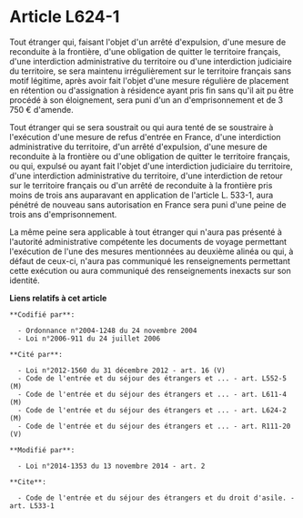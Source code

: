 # Article L624-1

Tout étranger qui, faisant l'objet d'un arrêté d'expulsion, d'une mesure de reconduite à la frontière, d'une obligation de
quitter le territoire français, d'une interdiction administrative du territoire ou d'une interdiction judiciaire du
territoire, se sera maintenu irrégulièrement sur le territoire français sans motif légitime, après avoir fait l'objet d'une
mesure régulière de placement en rétention ou d'assignation à résidence ayant pris fin sans qu'il ait pu être procédé à son
éloignement, sera puni d'un an d'emprisonnement et de 3 750 € d'amende. 

Tout étranger qui se sera soustrait ou qui aura tenté de se soustraire à l'exécution d'une mesure de refus d'entrée en
France, d'une interdiction administrative du territoire, d'un arrêté d'expulsion, d'une mesure de reconduite à la frontière
ou d'une obligation de quitter le territoire français, ou qui, expulsé ou ayant fait l'objet d'une interdiction judiciaire du
territoire, d'une interdiction administrative du territoire, d'une interdiction de retour sur le territoire français ou d'un
arrêté de reconduite à la frontière pris moins de trois ans auparavant en application de l'article L. 533-1, aura pénétré de
nouveau sans autorisation en France sera puni d'une peine de trois ans d'emprisonnement. 

La même peine sera applicable à tout étranger qui n'aura pas présenté à l'autorité administrative compétente les documents de
voyage permettant l'exécution de l'une des mesures mentionnées au deuxième alinéa ou qui, à défaut de ceux-ci, n'aura pas
communiqué les renseignements permettant cette exécution ou aura communiqué des renseignements inexacts sur son identité.

**Liens relatifs à cet article**

	**Codifié par**:

	  - Ordonnance n°2004-1248 du 24 novembre 2004
	  - Loi n°2006-911 du 24 juillet 2006

	**Cité par**:

	  - Loi n°2012-1560 du 31 décembre 2012 - art. 16 (V)
	  - Code de l'entrée et du séjour des étrangers et ... - art. L552-5 (M)
	  - Code de l'entrée et du séjour des étrangers et ... - art. L611-4 (M)
	  - Code de l'entrée et du séjour des étrangers et ... - art. L624-2 (M)
	  - Code de l'entrée et du séjour des étrangers et ... - art. R111-20 (V)

	**Modifié par**:

	  - Loi n°2014-1353 du 13 novembre 2014 - art. 2

	**Cite**:

	  - Code de l'entrée et du séjour des étrangers et du droit d'asile. - art. L533-1
